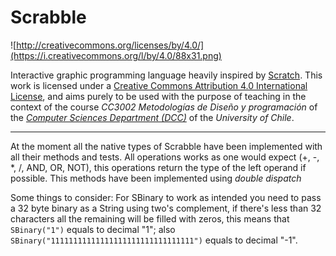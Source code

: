 # Scrabble

![http://creativecommons.org/licenses/by/4.0/](https://i.creativecommons.org/l/by/4.0/88x31.png)

Interactive graphic programming language heavily inspired by 
[Scratch](https://scratch.mit.edu).
This work is licensed under a
[Creative Commons Attribution 4.0 International License](http://creativecommons.org/licenses/by/4.0/), 
and aims purely to be used with the purpose of teaching in the context of the course 
_CC3002 Metodologías de Diseño y programación_ of the 
[_Computer Sciences Department (DCC)_](https://www.dcc.uchile.cl) of the 
_University of Chile_.

---

At the moment all the native types of Scrabble have been implemented with all their methods and tests.
All operations works as one would expect (+, -, *, /, AND, OR, NOT), this operations return the type of the left operand if possible. This methods have been implemented using *double dispatch*   



Some things to consider: For SBinary to work as intended you need to pass a 32 byte binary as a String using two's complement, if there's less than 32 characters all the remaining will be filled with zeros, this means that `SBinary("1")` equals to decimal "1"; also `SBinary("11111111111111111111111111111111")` equals to decimal "-1".
